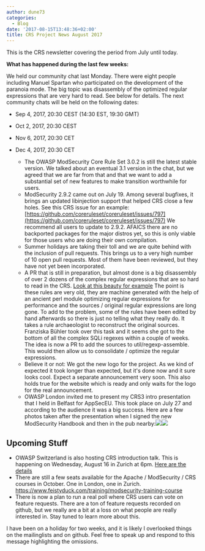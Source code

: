 ```yaml
---
author: dune73
categories:
  - Blog
date: '2017-08-15T13:48:36+02:00'
title: CRS Project News August 2017
---
```



This is the CRS newsletter covering the period from July until today.

**What has happened during the last few weeks:**

We held our community chat last Monday. There were eight people including Manuel Spartan who participated on the development of the paranoia mode.
The big topic was disassembly of the optimized regular expressions that are very hard to read. See below for details.
The next community chats will be held on the following dates:
- Sep 4, 2017, 20:30 CEST (14:30 EST, 19:30 GMT)
- Oct 2, 2017, 20:30 CEST
- Nov 6, 2017, 20:30 CET
- Dec 4, 2017, 20:30 CET

    - The OWASP ModSecurity Core Rule Set 3.0.2 is still the latest stable version. We talked about an eventual 3.1 version in the chat, but we agreed that we are far from that and that we want to add a substantial set of new features to make transition worthwhile for users.
    - ModSecurity 2.9.2 came out on July 19. Among several bugfixes, it brings an updated libinjection support that helped CRS close a few holes. See this CRS issue for an example:
        [https://github.com/coreruleset/coreruleset/issues/797](https://github.com/coreruleset/coreruleset/issues/797)
        We recommend all users to update to 2.9.2. AFAICS there are no backported packages for the major distros yet, so this is only viable for those users who are doing their own compilation.
    - Summer holidays are taking their toll and we are quite behind with the inclusion of pull requests. This brings us to a very high number of 10 open pull requests. Most of them have been reviewed, but they have not yet been incorporated.
    - A PR that is still in preparation, but almost done is a big disassembly of over 2 dozens of the complex regular expressions that are so hard to read in the CRS. [Look at this beauty for example](https://github.com/coreruleset/coreruleset/blob/v3.0/master/rules/REQUEST-942-APPLICATION-ATTACK-SQLI.conf#L589)
        The point is these rules are very old, they are machine generated with the help of an ancient perl module optimizing regular expressions for performance and the sources / original regular expressions are long gone. To add to the problem, some of the rules have been edited by hand afterwards so there is just no telling what they really do. It takes a rule archaeologist to reconstruct the original sources. Franziska Bühler took over this task and it seems she got to the bottom of all the complex SQLi regexes within a couple of weeks.
        The idea is now a PR to add the sources to util/regexp-assemble. This would then allow us to consolidate / optimize the regular expressions.
    - Believe it or not: We got the new logo for the project. As we kind of expected it took longer than expected, but it's done now and it sure looks cool. Expect a separate announcement very soon.
        This also holds true for the website which is ready and only waits for the logo for the real announcement.
    - OWASP London invited me to present my CRS3 intro presentation that I held in Belfast for AppSecEU. This took place on July 27 and according to the audience it was a big success. Here are a few photos taken after the presentation when I signed the new ModSecurity Handbook and then in the pub nearby:[![](/images/2017/08/crs_news_2017-08-photo-1.jpeg)](https://twitter.com/ChrFolini/status/892686195133739009)[![](/images/2017/08/crs_news_2017-08-photo-2.jpeg)](https://twitter.com/OWASPLondon/status/890693408683163648)

## Upcoming Stuff

- OWASP Switzerland is also hosting CRS introduction talk. This is happening on Wednesday, August 16 in Zurich at 6pm. [Here are the details](https://www.meetup.com/de-DE/OWASPSwitzerland/events/241771446/)
- There are still a few seats available for the Apache / ModSecurity / CRS courses in October. One in London, one in Zurich. https://www.feistyduck.com/training/modsecurity-training-course
- There is now a plan to run a real poll where CRS users can vote on feature requests. There are a ton of feature requests recorded on github, but we really are a bit at a loss on what people are really interested in. Stay tuned to learn more about this.

I have been on a holiday for two weeks, and it is likely I overlooked things on the mailinglists and on github. Feel free to speak up and respond to this message highlighting the omissions.
